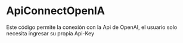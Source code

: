 # ApiConnectOpenIA
Este código permite la conexión con la Api de OpenAI, el usuario solo necesita ingresar su propia Api-Key
